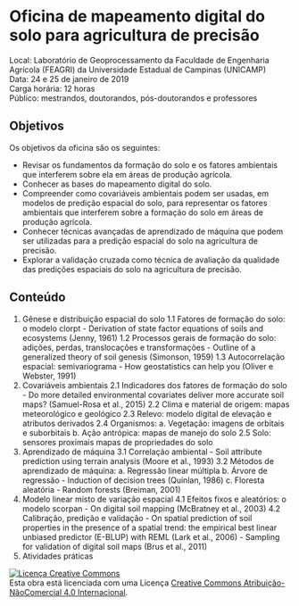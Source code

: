 # Oficina de mapeamento digital do solo para agricultura de precisão

Local: Laboratório de Geoprocessamento da Faculdade de Engenharia Agrícola (FEAGRI) da Universidade Estadual de
Campinas (UNICAMP)<br>
Data: 24 e 25 de janeiro de 2019<br>
Carga horária: 12 horas<br>
Público: mestrandos, doutorandos, pós-doutorandos e professores

## Objetivos

Os objetivos da oficina são os seguintes:

* Revisar os fundamentos da formação do solo e os fatores ambientais que interferem sobre ela em áreas de 
  produção agrícola.
* Conhecer as bases do mapeamento digital do solo.
* Compreender como covariáveis ambientais podem ser usadas, em modelos de predição espacial do solo, para 
  representar os fatores ambientais que interferem sobre a formação do solo em áreas de produção agrícola.
* Conhecer técnicas avançadas de aprendizado de máquina que podem ser utilizadas para a predição espacial do 
  solo na agricultura de precisão.
* Explorar a validação cruzada como técnica de avaliação da qualidade das predições espaciais do solo na 
  agricultura de precisão.
  
## Conteúdo

1. Gênese e distribuição espacial do solo
   1.1 Fatores de formação do solo: o modelo clorpt
       - Derivation of state factor equations of soils and ecosystems (Jenny, 1961)
   1.2 Processos gerais de formação do solo: adições, perdas, translocações e transformações
       - Outline of a generalized theory of soil genesis (Simonson, 1959)
   1.3 Autocorrelação espacial: semivariograma
       - How geostatistics can help you (Oliver e Webster, 1991)
2. Covariáveis ambientais
   2.1 Indicadores dos fatores de formação do solo
       - Do more detailed environmental covariates deliver more accurate soil maps? (Samuel-Rosa et al., 2015)
   2.2 Clima e material de origem: mapas meteorológico e geológico
   2.3 Relevo: modelo digital de elevação e atributos derivados
   2.4 Organismos:
       a. Vegetação: imagens de orbitais e suborbitais
       b. Ação antrópica: mapas de manejo do solo
   2.5 Solo: sensores proximais mapas de propriedades do solo
3. Aprendizado de máquina
   3.1 Correlação ambiental
       - Soil attribute prediction using terrain analysis (Moore et al., 1993)
   3.2 Métodos de aprendizado de máquina:
       a. Regressão linear múltipla
       b. Árvore de regressão
          - Induction of decision trees (Quinlan, 1986)
       c. Floresta aleatória
          - Random forests (Breiman, 2001)
4. Modelo linear misto de variação espacial
   4.1 Efeitos fixos e aleatórios: o modelo scorpan
       - On digital soil mapping (McBratney et al., 2003)
   4.2 Calibração, predição e validação
       - On spatial prediction of soil properties in the presence of a spatial trend: the empirical best linear
         unbiased predictor (E-BLUP) with REML (Lark et al., 2006)
       - Sampling for validation of digital soil maps (Brus et al., 2011)
5. Atividades práticas

<a rel="license" href="http://creativecommons.org/licenses/by-nc/4.0/"><img alt="Licença Creative Commons" style="border-width:0" src="https://i.creativecommons.org/l/by-nc/4.0/88x31.png" /></a><br />Esta obra está licenciada com uma Licença <a rel="license" href="http://creativecommons.org/licenses/by-nc/4.0/">Creative Commons Atribuição-NãoComercial 4.0 Internacional</a>.
